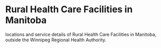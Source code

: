 # Rural Health Care Facilities in Manitoba

locations and service details of Rural Health Care Facilities in Manitoba, outside the Winnipeg Regional Health Authority.

